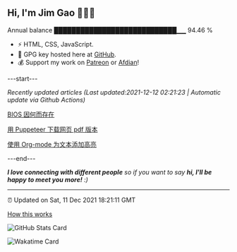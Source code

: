 
<h2>Hi, I'm Jim Gao 👋👨‍💻</h2>

Annual balance    ████████████████████████████▁▁   94.46 %

- ⚡ HTML, CSS, JavaScript.
- 🔑 GPG key hosted here at [GitHub](https://github.com/tianheg.gpg).
- 💰 Support my work on [Patreon](https://www.patreon.com/tianheg) or [Afdian](https://afdian.net/@tianheg)!

---start---

*Recently updated articles (Last updated:2021-12-12 02:21:23 | Automatic update via Github Actions)*

[BIOS 因何而存在](https://www.yidajiabei.xyz/blog/2021/why-bios.html)

[用 Puppeteer 下载网页 pdf 版本](https://www.yidajiabei.xyz/blog/2021/play-puppeteer.html)

[使用 Org-mode 为文本添加高亮](https://www.yidajiabei.xyz/blog/2021/org-mode-macro.html)

---end---

<em><b>I love connecting with different people</b> so if you want to say <b>hi, I'll be happy to meet you more!</b> :)</em>

---

⏰ Updated on Sat, 11 Dec 2021 18:21:11 GMT

[How this works](https://github.com/tianheg/tianheg/issues/1)

![GitHub Stats Card](https://tianheg-readme-stats.vercel.app/api?username=tianheg&show_icons=true)

![Wakatime Card](https://tianheg-readme-stats.vercel.app/api/wakatime?username=tianheg&layout=compact)
